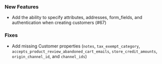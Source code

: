 
### New Features

 - Add the ability to specify attributes, addresses, form_fields, and authentication when creating customers (#67)

### Fixes

 - Add missing Customer properties (`notes`, `tax_exempt_category`, `accepts_product_review_abandoned_cart_emails`, 
   `store_credit_amounts`, `origin_channel_id`, and `channel_ids`)